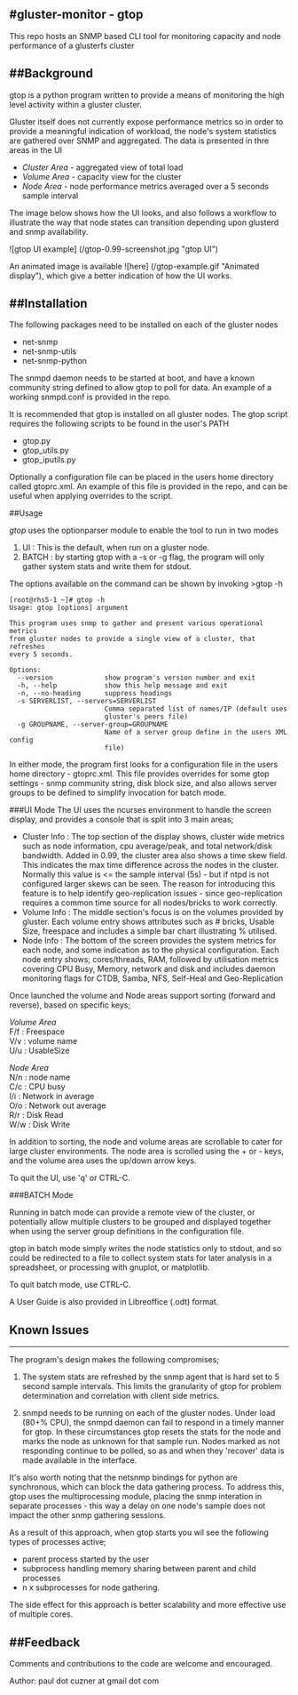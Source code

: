 #gluster-monitor - gtop
-----------------------

This repo hosts an SNMP based CLI tool for monitoring capacity and node performance of a glusterfs cluster

##Background
-------------

gtop is a python program written to provide a means of monitoring the high level activity 
within a gluster cluster.

Gluster itself does not currently expose performance metrics so in order to provide a meaningful 
indication of workload, the node's system statistics are gathered over SNMP and aggregated. The data is presented in thre areas in the UI  
* *Cluster Area* - aggregated view of total load
* *Volume Area* - capacity view for the cluster
* *Node Area* - node performance metrics averaged over a 5 seconds sample interval  

The image below shows how the UI looks, and also follows a workflow to illustrate the way that node states can transition depending upon glusterd and snmp availability.

![gtop UI example] (/gtop-0.99-screenshot.jpg "gtop UI")  

An animated image is available ![here] (/gtop-example.gif "Animated display"), which give a better indication of how the UI works.

##Installation
--------------

The following packages need to be installed on each of the gluster nodes  

* net-snmp
* net-snmp-utils
* net-snmp-python  

The snmpd daemon needs to be started at boot, and have a known community string defined 
to allow gtop to poll for data. An example of a working snmpd.conf is provided in the repo.

It is recommended that gtop is installed on all gluster nodes. The gtop script requires the following scripts to be found in the user's PATH  
- gtop.py
- gtop_utils.py
- gtop_iputils.py

Optionally a configuration file can be placed in the users home directory called gtoprc.xml. An example of this file is provided in the repo, and can be useful when applying overrides to the script.  

##Usage

*gtop* uses the optionparser module to enable the tool to run in two modes  

1. UI    : This is the default, when run on a gluster node.  
2. BATCH : by starting gtop with a -s or -g flag, the program will only gather system stats and write them for stdout.  

The options available on the command can be shown by invoking >gtop -h  
```
[root@rhs5-1 ~]# gtop -h
Usage: gtop [options] argument 

This program uses snmp to gather and present various operational metrics
from gluster nodes to provide a single view of a cluster, that refreshes
every 5 seconds.

Options:
  --version             show program's version number and exit
  -h, --help            show this help message and exit
  -n, --no-heading      suppress headings
  -s SERVERLIST, --servers=SERVERLIST
                        Comma separated list of names/IP (default uses
                        gluster's peers file)
  -g GROUPNAME, --server-group=GROUPNAME
                        Name of a server group define in the users XML config
                        file)
```


In either mode, the program first looks for a configuration file in the users
home directory - gtoprc.xml. This file provides overrides for some gtop settings - 
snmp community string, disk block size, and also allows server groups to be defined 
to simplify invocation for batch mode. 



###UI Mode
The UI uses the ncurses environment to handle the screen display, and provides a console 
that is split into 3 main areas;

- Cluster Info : The top section of the display shows, cluster wide metrics such as
node information, cpu average/peak, and total network/disk bandwidth. Added in 0.99, the cluster area also
shows a time skew field. This indicates the max time difference across the nodes in the cluster. Normally this 
value is <= the sample interval (5s) - but if ntpd is not configured larger skews can be seen. The reason for
introducing this feature is to help identify geo-replication issues - since geo-replication requires a common time 
source for all nodes/bricks to work correctly.  
- Volume Info  : The middle section's focus is on the volumes provided by gluster. Each
volume entry shows attributes such as # bricks, Usable Size, freespace
and includes a simple bar chart illustrating % utilised.
- Node Info    : The bottom of the screen provides the system metrics for each node, and some
indication as to the physical configuration. Each node entry shows; cores/threads, RAM,
 followed by utilisation metrics covering CPU Busy, Memory, network and disk and includes daemon 
 monitoring flags for CTDB, Samba, NFS, Self-Heal and Geo-Replication

Once launched the volume and Node areas support sorting (forward and reverse), based on specific keys;

*Volume Area*  
F/f : Freespace  
V/v : volume name  
U/u : UsableSize    

*Node Area*  
N/n : node name  
C/c : CPU busy  
I/i : Network in average  
O/o : Network out average  
R/r : Disk Read   
W/w : Disk Write    

In addition to sorting, the node and volume areas are scrollable to cater for large cluster environments. The node area
is scrolled using the + or - keys, and the volume area uses the up/down arrow keys.


To quit the UI, use 'q' or CTRL-C.


###BATCH Mode  

Running in batch mode can provide a remote view of the cluster, or potentially allow multiple clusters
to be grouped and displayed together when using the server group definitions in the configuration file.

gtop in batch mode simply writes the node statistics only to stdout, and so could be redirected to a file
to collect system stats for later analysis in a spreadsheet, or processing with gnuplot, or matplotlib.

To quit batch mode, use CTRL-C.

A User Guide is also provided in Libreoffice (.odt) format.

## Known Issues  
---------------

The program's design makes the following compromises;
 
1. The system stats are refreshed by the snmp agent that is hard set to 5 second
   sample intervals. This limits the granularity of gtop for problem determination and
   correlation with client side metrics.  
   
2. snmpd needs to be running on each of the gluster nodes. Under load (80+% CPU), 
   the snmpd daemon can fail to respond in a timely manner for gtop. In these circumstances
   gtop resets the stats for the node and marks the node as unknown for that sample run. Nodes 
   marked as not responding continue to be polled, so as and when they 'recover' data is 
   made available in the interface.
   
It's also worth noting that the netsnmp bindings for python are synchronous, which can block
the data gathering process. To address this, gtop uses the multiprocessing module, placing the snmp interation
in separate processes - this way a delay on one node's sample does not impact the other snmp gathering
sessions. 

As a result of this approach, when gtop starts you wil see the following types of processes active;
- parent process started by the user
- subprocess handling memory sharing between parent and child processes
- n x subprocesses for node gathering. 

The side effect for this approach is better scalability and more effective use of multiple cores.



##Feedback
----------

Comments and contributions to the code are welcome and encouraged. 


Author: paul dot cuzner at gmail dot com
